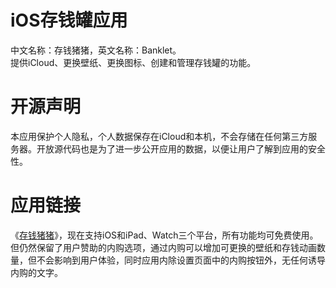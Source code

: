  <h1>iOS存钱罐应用</h1>
中文名称：存钱猪猪，英文名称：Banklet。<br/>
提供iCloud、更换壁纸、更换图标、创建和管理存钱罐的功能。
<h1>开源声明</h1>
本应用保护个人隐私，个人数据保存在iCloud和本机，不会存储在任何第三方服务器。开放源代码也是为了进一步公开应用的数据，以便让用户了解到应用的安全性。
<h1>应用链接</h1>
《<a href="https://apps.apple.com/cn/app/%E5%AD%98%E9%92%B1%E7%8C%AA%E7%8C%AA/id6503047096" target=_blank">存钱猪猪</a>》，现在支持iOS和iPad、Watch三个平台，所有功能均可免费使用。但仍然保留了用户赞助的内购选项，通过内购可以增加可更换的壁纸和存钱动画数量，但不会影响到用户体验，同时应用内除设置页面中的内购按钮外，无任何诱导内购的文字。